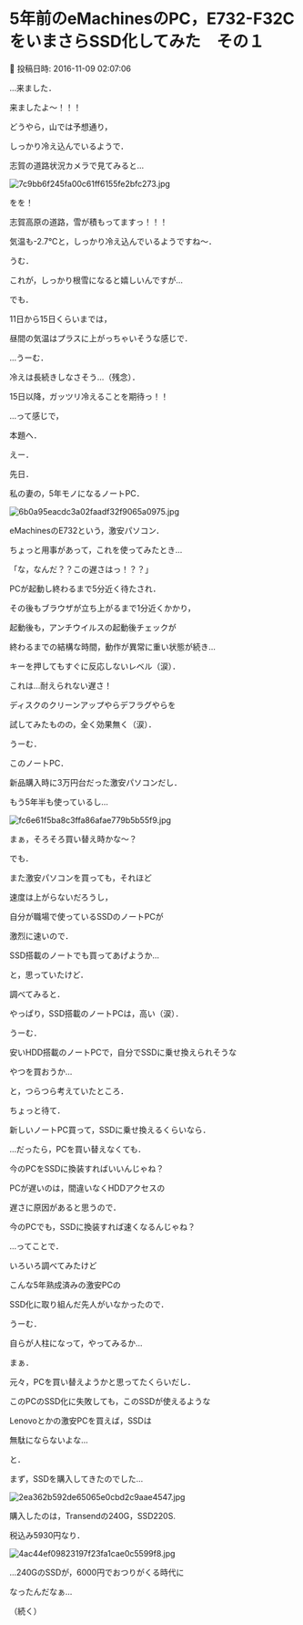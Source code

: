 # 5年前のeMachinesのPC，E732-F32CをいまさらSSD化してみた　その１

📅 投稿日時: 2016-11-09 02:07:06

…来ました．


来ましたよ～！！！





どうやら，山では予想通り，


しっかり冷え込んでいるようで．


志賀の道路状況カメラで見てみると…




![7c9bb6f245fa00c61ff6155fe2bfc273.jpg](images/7c9bb6f245fa00c61ff6155fe2bfc273.jpg)




をを！


志賀高原の道路，雪が積もってますっ！！！


気温も-2.7℃と，しっかり冷え込んでいるようですね～．


うむ．


これが，しっかり根雪になると嬉しいんですが…





でも．


11日から15日くらいまでは，


昼間の気温はプラスに上がっちゃいそうな感じで．


…うーむ．


冷えは長続きしなさそう…（残念）．





15日以降，ガッツリ冷えることを期待っ！！





…って感じで，


本題へ．





えー．


先日．


私の妻の，5年モノになるノートPC．




![6b0a95eacdc3a02faadf32f9065a0975.jpg](images/6b0a95eacdc3a02faadf32f9065a0975.jpg)




eMachinesのE732という，激安パソコン．


ちょっと用事があって，これを使ってみたとき…


「な，なんだ？？この遅さはっ！？？」





PCが起動し終わるまで5分近く待たされ．


その後もブラウザが立ち上がるまで1分近くかかり，


起動後も，アンチウイルスの起動後チェックが


終わるまでの結構な時間，動作が異常に重い状態が続き…


キーを押してもすぐに反応しないレベル（涙）．


これは…耐えられない遅さ！





ディスクのクリーンアップやらデフラグやらを


試してみたものの，全く効果無く（涙）．





うーむ．


このノートPC．


新品購入時に3万円台だった激安パソコンだし．


もう5年半も使っているし…




![fc6e61f5ba8c3ffa86afae779b5b55f9.jpg](images/fc6e61f5ba8c3ffa86afae779b5b55f9.jpg)




まぁ，そろそろ買い替え時かな～？





でも．


また激安パソコンを買っても，それほど


速度は上がらないだろうし，


自分が職場で使っているSSDのノートPCが


激烈に速いので．


SSD搭載のノートでも買ってあげようか…





と，思っていたけど．


調べてみると．


やっぱり，SSD搭載のノートPCは，高い（涙）．


うーむ．


安いHDD搭載のノートPCで，自分でSSDに乗せ換えられそうな


やつを買おうか…


と，つらつら考えていたところ．





ちょっと待て．


新しいノートPC買って，SSDに乗せ換えるくらいなら．


…だったら，PCを買い替えなくても．


今のPCをSSDに換装すればいいんじゃね？


PCが遅いのは，間違いなくHDDアクセスの


遅さに原因があると思うので．


今のPCでも，SSDに換装すれば速くなるんじゃね？





…ってことで．


いろいろ調べてみたけど


こんな5年熟成済みの激安PCの


SSD化に取り組んだ先人がいなかったので．


うーむ．


自らが人柱になって，やってみるか…





まぁ．


元々，PCを買い替えようかと思ってたくらいだし．


このPCのSSD化に失敗しても，このSSDが使えるような


Lenovoとかの激安PCを買えば，SSDは


無駄にならないよな…


と．





まず，SSDを購入してきたのでした…




![2ea362b592de65065e0cbd2c9aae4547.jpg](images/2ea362b592de65065e0cbd2c9aae4547.jpg)




購入したのは，Transendの240G，SSD220S.


税込み5930円なり．




![4ac44ef09823197f23fa1cae0c5599f8.jpg](images/4ac44ef09823197f23fa1cae0c5599f8.jpg)




…240GのSSDが，6000円でおつりがくる時代に


なったんだなぁ…





（続く）
